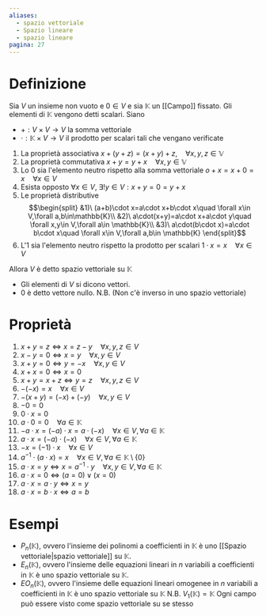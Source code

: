 ```yaml
---
aliases:
  - spazio vettoriale
  - Spazio lineare
  - spazio lineare
pagina: 27
---
```

# Definizione
Sia $V$ un insieme non vuoto e $0\in V$ e sia $\mathbb{K}$ un [[Campo]] fissato. Gli elementi di $\mathbb{K}$ vengono detti scalari.
Siano
- $+:V\times V\to V$ la somma vettoriale
- $\cdot:\mathbb{K}\times V\to V$ il prodotto per scalari
tali che vengano verificate
1) La proprietà associativa
	   $x+(y+z)=(x+y)+z,\quad \forall x,y,z\in\mathbb{V}$
2) La proprietà commutativa
	   $x+y=y+x\quad \forall x,y\in\mathbb{V}$
3) Lo $0$ sia l'elemento neutro rispetto alla somma vettoriale
	   $o+x=x+0=x\quad \forall x\in V$
4) Esista opposto
	   $\forall x\in V,\ \exists!y\in V:x+y=0=y+x$
5) Le proprietà distributive$$\begin{split}
	   &1)\ (a+b)\cdot x=a\cdot x+b\cdot x\quad \forall x\in V,\forall a,b\in\mathbb{K}\\
	   &2)\ a\cdot(x+y)=a\cdot x+a\cdot y\quad \forall x,y\in V,\forall a\in \mathbb{K}\\
	   &3)\ a\cdot(b\cdot x)=a\cdot b\cdot x\quad \forall x\in V,\forall a,b\in \mathbb{K} 
	   \end{split}$$
6) L'$1$ sia l'elemento neutro rispetto la prodotto per scalari
	   $1\cdot x=x\quad \forall x\in V$


Allora $V$ è detto spazio vettoriale su $\mathbb{K}$
- Gli elementi di $V$ si dicono vettori.
- $0$ è detto vettore nullo.
N.B. (Non c'è inverso in uno spazio vettoriale)

# Proprietà
1) $x+y=z\iff x=z-y\quad \forall x,y,z\in V$
2) $x-y=0\iff x=y\quad \forall x,y\in V$
3) $x+y=0\iff y=-x\quad \forall x,y\in V$
4) $x+x=0\iff x=0$
5) $x+y=x+z\iff y=z\quad \forall x,y,z\in V$
6) $-(-x)=x\quad \forall x\in V$
7) $-(x+y)=(-x)+(-y)\quad \forall x,y\in V$
8) $-0=0$
9) $0\cdot x=0$
10) $a\cdot 0=0\quad\forall a\in \mathbb{K}$
11) $-a\cdot x=(-a)\cdot x=a\cdot (-x)\quad \forall x\in V,\forall a\in \mathbb{K}$
12) $a\cdot x=(-a)\cdot(-x)\quad \forall x\in V,\forall a\in \mathbb{K}$
13) $-x=(-1)\cdot x\quad \forall x\in V$
14) $a^{-1}\cdot(a\cdot x)=x\quad \forall x\in V,\forall a\in \mathbb{K}\setminus\{0\}$
15) $a\cdot x=y\iff x=a^{-1}\cdot y\quad \forall x,y \in V,\forall a\in \mathbb{K}$
16) $a\cdot x=0\iff (a=0)\lor (x=0)$
17) $a\cdot x=a\cdot y \iff x=y$
18) $a\cdot x=b\cdot x\iff a=b$

# Esempi
- $P_n(\mathbb{K})$, ovvero l'insieme dei polinomi a coefficienti in $\mathbb{K}$ è uno [[Spazio vettoriale|spazio vettoriale]] su $\mathbb{K}$.
- $E_{n}(\mathbb{K})$, ovvero l'insieme delle equazioni lineari in $n$ variabili a coefficienti in $\mathbb{K}$ è uno spazio vettoriale su $\mathbb{K}$.
- $EO_{n}(\mathbb{K})$, ovvero l'insieme delle equazioni lineari omogenee in $n$ variabili a coefficienti in $\mathbb{K}$ è uno spazio vettoriale su $\mathbb{K}$
N.B. $V_{1}(\mathbb{K})=\mathbb{K}$ Ogni campo può essere visto come spazio vettoriale su se stesso 
